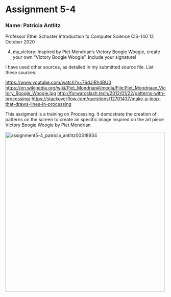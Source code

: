 # Assignment 5-4

### Name: Patricia Antlitz
Professor Ethel Schuster
Introduction to Computer Science CIS-140
12 October 2020

4. my_victory: Inspired by Piet Mondrian’s Victory Boogie Woogie,
create your own “Victory Boogie Woogie”. Include your signature!

I have used other sources, as detailed in my submitted source file.
List these sources:

https://www.youtube.com/watch?v=76dJIRh4BU0
https://en.wikipedia.org/wiki/Piet_Mondrian#/media/File:Piet_Mondriaan_Victory_Boogie_Woogie.jpg
http://forwardslash.tech/2012/01/22/patterns-with-processing/
https://stackoverflow.com/questions/12701437/make-a-loop-that-draws-lines-in-processing

This assigment is a training on Processing. It demostrate the creation of
patterns on the screen to create an specific image inspired on the art piece
Victory Boogie Woogie by Piet Mondrian.

<img width="500" alt="assignment5-4_patricia_antlitz00318934" src="https://user-images.githubusercontent.com/59259041/100962463-57850f00-34f2-11eb-8d0a-1f42cf987d5d.png">
